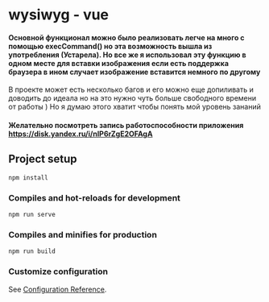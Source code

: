 # wysiwyg - vue

#### Основной функционал можно было реализовать легче на много с помощью execCommand() но эта возможность вышла из употребления (Устарела). Но все же я использовал эту функцию в одном месте для вставки изображения если есть поддержка браузера в ином случает изображение вставится немного по другому
В проекте может есть несколько багов и его можно еще допиливать и доводить до идеала но на это нужно чуть больше свободного времени от работы ) Но я думаю этого хватит чтобы понять мой уровень зананий

#### Желательно посмотреть запись работоспособности приложения https://disk.yandex.ru/i/nIP6rZgE2OFAgA

## Project setup
```
npm install
```

### Compiles and hot-reloads for development
```
npm run serve
```

### Compiles and minifies for production
```
npm run build
```

### Customize configuration
See [Configuration Reference](https://cli.vuejs.org/config/).
